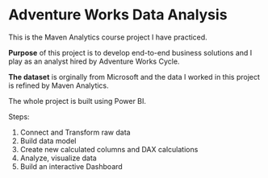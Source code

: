 # Adventure Works Data Analysis

This is the Maven Analytics course project I have practiced.

**Purpose** of this project is to develop end-to-end business solutions and I play as an analyst hired by Adventure Works Cycle.

**The dataset** is orginally from Microsoft and the data I worked in this project is refined by Maven Analytics. 

The whole project is built using Power BI. 

Steps:
1. Connect and Transform raw data
2. Build data model
3. Create new calculated columns and DAX calculations
4. Analyze, visualize data
5. Build an interactive Dashboard



